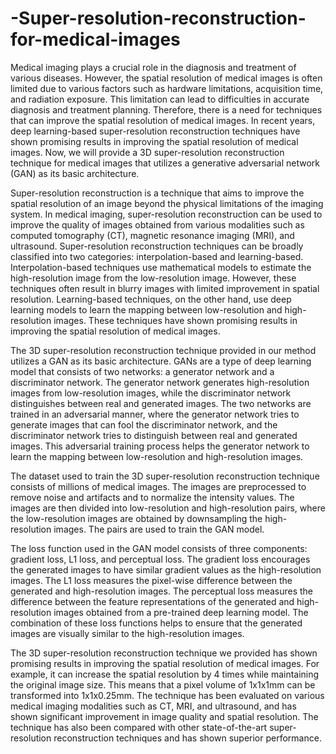 # -Super-resolution-reconstruction-for-medical-images
Medical imaging plays a crucial role in the diagnosis and treatment of various diseases. However, the spatial resolution of medical images is often limited due to various factors such as hardware limitations, acquisition time, and radiation exposure. This limitation can lead to difficulties in accurate diagnosis and treatment planning. Therefore, there is a need for techniques that can improve the spatial resolution of medical images. In recent years, deep learning-based super-resolution reconstruction techniques have shown promising results in improving the spatial resolution of medical images. Now, we will provide a 3D super-resolution reconstruction technique for medical images that utilizes a generative adversarial network (GAN) as its basic architecture.

Super-resolution reconstruction is a technique that aims to improve the spatial resolution of an image beyond the physical limitations of the imaging system. In medical imaging, super-resolution reconstruction can be used to improve the quality of images obtained from various modalities such as computed tomography (CT), magnetic resonance imaging (MRI), and ultrasound. Super-resolution reconstruction techniques can be broadly classified into two categories: interpolation-based and learning-based. Interpolation-based techniques use mathematical models to estimate the high-resolution image from the low-resolution image. However, these techniques often result in blurry images with limited improvement in spatial resolution. Learning-based techniques, on the other hand, use deep learning models to learn the mapping between low-resolution and high-resolution images. These techniques have shown promising results in improving the spatial resolution of medical images.

The 3D super-resolution reconstruction technique provided in our method utilizes a GAN as its basic architecture. GANs are a type of deep learning model that consists of two networks: a generator network and a discriminator network. The generator network generates high-resolution images from low-resolution images, while the discriminator network distinguishes between real and generated images. The two networks are trained in an adversarial manner, where the generator network tries to generate images that can fool the discriminator network, and the discriminator network tries to distinguish between real and generated images. This adversarial training process helps the generator network to learn the mapping between low-resolution and high-resolution images.

The dataset used to train the 3D super-resolution reconstruction technique consists of millions of medical images. The images are preprocessed to remove noise and artifacts and to normalize the intensity values. The images are then divided into low-resolution and high-resolution pairs, where the low-resolution images are obtained by downsampling the high-resolution images. The pairs are used to train the GAN model.

The loss function used in the GAN model consists of three components: gradient loss, L1 loss, and perceptual loss. The gradient loss encourages the generated images to have similar gradient values as the high-resolution images. The L1 loss measures the pixel-wise difference between the generated and high-resolution images. The perceptual loss measures the difference between the feature representations of the generated and high-resolution images obtained from a pre-trained deep learning model. The combination of these loss functions helps to ensure that the generated images are visually similar to the high-resolution images.

The 3D super-resolution reconstruction technique we provided has shown promising results in improving the spatial resolution of medical images. For example, it can increase the spatial resolution by 4 times while maintaining the original image size. This means that a pixel volume of 1x1x1mm can be transformed into 1x1x0.25mm. The technique has been evaluated on various medical imaging modalities such as CT, MRI, and ultrasound, and has shown significant improvement in image quality and spatial resolution. The technique has also been compared with other state-of-the-art super-resolution reconstruction techniques and has shown superior performance.
